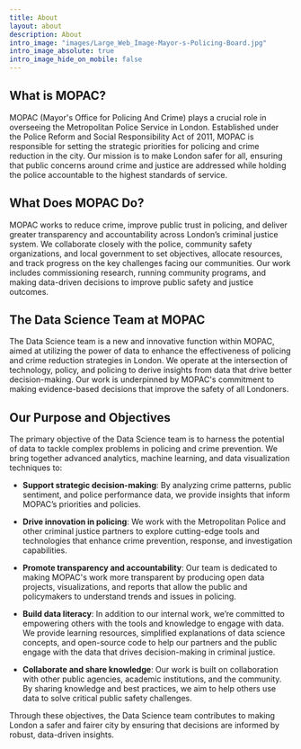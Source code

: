 ```yaml
---
title: About
layout: about
description: About
intro_image: "images/Large_Web_Image-Mayor-s-Policing-Board.jpg"
intro_image_absolute: true
intro_image_hide_on_mobile: false
---
```


## What is MOPAC?

MOPAC (Mayor's Office for Policing And Crime) plays a crucial role in overseeing the Metropolitan Police Service in London. Established under the Police Reform and Social Responsibility Act of 2011, MOPAC is responsible for setting the strategic priorities for policing and crime reduction in the city. Our mission is to make London safer for all, ensuring that public concerns around crime and justice are addressed while holding the police accountable to the highest standards of service.

## What Does MOPAC Do?

MOPAC works to reduce crime, improve public trust in policing, and deliver greater transparency and accountability across London’s criminal justice system. We collaborate closely with the police, community safety organizations, and local government to set objectives, allocate resources, and track progress on the key challenges facing our communities. Our work includes commissioning research, running community programs, and making data-driven decisions to improve public safety and justice outcomes.

## The Data Science Team at MOPAC

The Data Science team is a new and innovative function within MOPAC, aimed at utilizing the power of data to enhance the effectiveness of policing and crime reduction strategies in London. We operate at the intersection of technology, policy, and policing to derive insights from data that drive better decision-making. Our work is underpinned by MOPAC's commitment to making evidence-based decisions that improve the safety of all Londoners.

## Our Purpose and Objectives

The primary objective of the Data Science team is to harness the potential of data to tackle complex problems in policing and crime prevention. We bring together advanced analytics, machine learning, and data visualization techniques to:

- **Support strategic decision-making**: By analyzing crime patterns, public sentiment, and police performance data, we provide insights that inform MOPAC’s priorities and policies.
  
- **Drive innovation in policing**: We work with the Metropolitan Police and other criminal justice partners to explore cutting-edge tools and technologies that enhance crime prevention, response, and investigation capabilities.
  
- **Promote transparency and accountability**: Our team is dedicated to making MOPAC's work more transparent by producing open data projects, visualizations, and reports that allow the public and policymakers to understand trends and issues in policing.
  
- **Build data literacy**: In addition to our internal work, we’re committed to empowering others with the tools and knowledge to engage with data. We provide learning resources, simplified explanations of data science concepts, and open-source code to help our partners and the public engage with the data that drives decision-making in criminal justice.
  
- **Collaborate and share knowledge**: Our work is built on collaboration with other public agencies, academic institutions, and the community. By sharing knowledge and best practices, we aim to help others use data to solve critical public safety challenges.

Through these objectives, the Data Science team contributes to making London a safer and fairer city by ensuring that decisions are informed by robust, data-driven insights.
